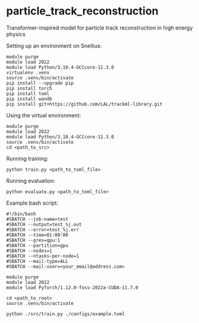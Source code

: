 # particle_track_reconstruction
Transformer-inspired model for particle track reconstruction in high energy physics

Setting up an environment on Snellius:
```
module purge
module load 2022
module load Python/3.10.4-GCCcore-11.3.0
virtualenv .venv
source .venv/bin/activate
pip install --upgrade pip
pip install torch
pip install toml
pip install wandb
pip install git+https://github.com/LAL/trackml-library.git
```
Using the virtual environment:
```
module purge
module load 2022
module load Python/3.10.4-GCCcore-11.3.0
source .venv/bin/activate
cd <path_to_src>
```
Running training:
```
python train.py <path_to_toml_file>
```
Running evaluation:
```
python evaluate.py <path_to_toml_file>
```
Example bash script:
```
#!/bin/bash
#SBATCH --job-name=test
#SBATCH --output=test_%j.out
#SBATCH --error=test_%j.err
#SBATCH --time=01:00:00
#SBATCH --gres=gpu:1
#SBATCH --partition=gpu
#SBATCH --nodes=1
#SBATCH --ntasks-per-node=1
#SBATCH --mail-type=ALL
#SBATCH --mail-user=<your_email@address.com>

module purge
module load 2022
module load PyTorch/1.12.0-foss-2022a-CUDA-11.7.0

cd <path_to_root>
source .venv/bin/activate

python ./src/train.py ./configs/example.toml
```
